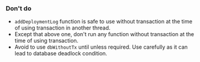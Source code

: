 ### Don't do

- `addDeploymentLog` function is safe to use without transaction at the time of using transaction in another thread.
- Except that above one, don't run any function without transaction at the time of using transaction.
- Avoid to use `dbWithoutTx` until unless required. Use carefully as it can lead to database deadlock condition.
